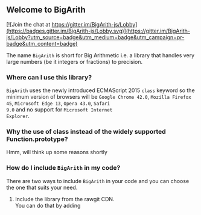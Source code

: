## Welcome to BigArith
[![Join the chat at https://gitter.im/BigArith-js/Lobby](https://badges.gitter.im/BigArith-js/Lobby.svg)](https://gitter.im/BigArith-js/Lobby?utm_source=badge&utm_medium=badge&utm_campaign=pr-badge&utm_content=badge)

The name <code>BigArith</code> is short for Big Arithmetic i.e. a library that handles very large numbers (be it integers or fractions) to precision.

### Where can I use this library?
<code>BigArith</code> uses the newly introduced ECMAScript 2015 <code>class</code> keyword so the minimum version of browsers will be <code>Google Chrome 42.0</code>, <code>Mozilla Firefox 45</code>, <code>Microsoft Edge 13</code>, <code>Opera 43.0</code>, <code>Safari 9.0</code> and no support for <code>Microsoft Internet Explorer</code>.

### Why the use of class instead of the widely supported Function.prototype?
Hmm, will think up some reasons shortly

### How do I include <code>BigArith</code> in my code?
There are two ways to include <code>BigArith</code> in your code and you can choose the one that suits your need.
1. Include the library from the rawgit CDN.<br>
  You can do that by adding <code><script src="https://cdn.rawgit.com/osofem/BigArith.js/v0.0/BigArith.js"></script&gt;</code> to your code (but remember to change the <code>v0.0</code> part to the version you are targetting, the latest version is always recommended). Check https://github.com/osofem/BigArith.js/releases/ for the latest version.
2. Download the source from GitHub.com<br>
You can also download <code>BigArith</code> from <code>https://github.com/osofem/BigArith.js/releases/</code> (the latest version is always recommended).

### How do I initialize the <code>BigArith</code> object
The <code>BigArith</code> object can be initialized with a single line of code.
```javascript
var ba = new BigArith();
```
This single line will simply initialize the variable <code>ba</code> to a <code>BigArith</code> object of value <code>"0"</code>.

Other ways to initialize the library are
##### 1. Initiating with number
```javascript
var ba = new BigArith(12345);
```
The number must be between the <code>Number.MIN_SAFE_INTEGER</code> and <code>Number.MAX_SAFE_INTEGER</code> value else an error will be thrown. <em>Only integers are recommended for this method</em> however this will not throw an error if fractions are used. However, <em>it is recommended that fractions are initialized with strings.</em> See <a href="#init_string">here</a>.

##### 2. <span id="init_string">Initiating with string</span>
```javascript
var ba = new BigArith("67876445565433556789877654567987457008645656765434567889086654234542126677.8977566766788767");
var bb = new BigArith(""); //this initialize variable bb to a BigArith object of value "0"
var bc = new BigArith("-123"); //this initialize variable bb to a BigArith object of value "-123"
var bd = new BigArith("+123"); //this initialize variable bd to a BigArith object of value "123"
```
<code>BigArith</code> also accepts strings of digits. This can be of any length, can be negative, positive, integer, or fracton. <em>If fractions are to be used, it is recommended they are passed in as strings.</em> An empty string initialize to <code>"0"</code>

##### 3. Initiating with words
```javascript
var ba = new BigArith("negative five million six hundred and thirty seven thousand eight hundred and six five point three two");
var bb = new BigArith("positive three"); //this initialize variable bb to a BigArith object of value "3"
var bc = new BigArith("three"); //this initialize variable bc to a BigArith object of value "3"
var bd = new BigArith("point two three seven"); //this initialize variable bd to a BigArith object of value "0.237"
```
<code>BigArith</code> accepts english words of up to <code>&#177;1x10<sup>124</sup>-0.0000{insert 195 more zeroes}01</code> (i.e. <code>nine hundred and ninety nine quadragintillion point nine nine nine nine nine {insert 195 more "nine"'s}</code>). A negative number <em>should</em> start with the word <code>"negative"</code>, a positive number can start with the "postive" word or this can be outrightly omitted. The fraction part <em>should be spelt out</em> after the word <code>point</code> or else the word will evaluate to <code>NaN</code>.

```javascript
var ba = new BigArith("three point one two"); // This evaluate to '3.12"
var bb = new BigArith("three point twelve"); // This evaluate to NaN
```
##### 4. Initiating with a constant
```javascript
var ba = new BigArith("PI"); // this evaluate to "3.14159265358979323846264338327950288419716939937510582097494459230781640628620899862803482534211706798214808651328230664709384460955058223172535940812848111745028410270193852110555964462294895493038196"
```
<code>BigArith</code> has a list of inbuilt constants which can be ble used the initialization. Check <a href="#list_constant">here</a> for the updated list.
